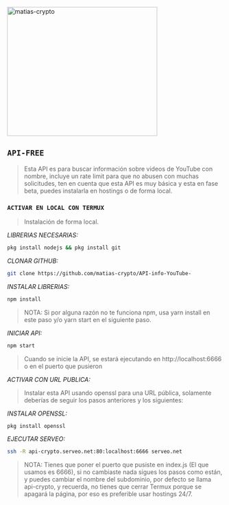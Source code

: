 <a href="https://github.com/matias-crypto"><img src="https://telegra.ph/file/79b4b4c78279caf927fd7.jpg" width="350" height="300" alt="matias-crypto"/></a>


## `API-FREE`


> Esta API es para buscar información sobre videos de YouTube con nombre, incluye un rate limit para que no abusen con muchas solicitudes, ten en cuenta que esta API es muy básica y esta en fase beta, puedes instalarla en hostings o de forma local.


### `ACTIVAR EN LOCAL CON TERMUX`

> Instalación de forma local.

*LIBRERIAS NECESARIAS:*

```bash
pkg install nodejs && pkg install git
```

*CLONAR GITHUB:* 

```bash
git clone https://github.com/matias-crypto/API-info-YouTube-
```
*INSTALAR LIBRERIAS:*

```bash
npm install
```
> NOTA: Si por alguna razón no te funciona npm, usa yarn install en este paso y/o yarn start en el siguiente paso.

*INICIAR API:*

```bash
npm start
```

> Cuando se inicie la API, se estará ejecutando en http://localhost:6666 o en el puerto que pusieron

*ACTIVAR CON URL PUBLICA:*

> Instalar esta API usando openssl para una URL pública, solamente deberías de seguir los pasos anteriores y los siguientes:

*INSTALAR OPENSSL:*

```bash
pkg install openssl
```

*EJECUTAR SERVEO:*

```bash
ssh -R api-crypto.serveo.net:80:localhost:6666 serveo.net
```

> NOTA: Tienes que poner el puerto que pusiste en index.js (El que usamos es 6666), si no cambiaste nada sigues los pasos como están, y puedes cambiar el nombre del subdominio, por defecto se llama api-crypto, y recuerda, no tienes que cerrar Termux porque se apagará la página, por eso es preferible usar hostings 24/7.








